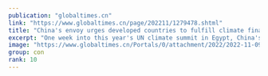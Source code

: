 ```yaml
---
publication: "globaltimes.cn"
link: "https://www.globaltimes.cn/page/202211/1279478.shtml"
title: "China's envoy urges developed countries to fulfill climate finance promises, as a week's slow climate negotiations stoke worries"
excerpt: "One week into this year's UN climate summit in Egypt, China's special envoy for climate change Xie Zhenhua reiterated the urgency and necessity of cooperating and helping developing countries in tackl"
image: "https://www.globaltimes.cn/Portals/0/attachment/2022/2022-11-09/9ce5b553-84a5-454f-8270-f7a1020eacd4_s.jpeg"
group: con
rank: 10
---
```

